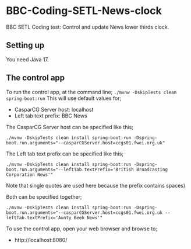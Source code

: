# BBC-Coding-SETL-News-clock
BBC SETL Coding test: Control and update News lower thirds clock.

## Setting up
You need Java 17.

## The control app
To run the control app, at the command line;
```./mvnw -DskipTests clean spring-boot:run```
This will use default values for;
* CasparCG Server host: localhost
* Left tab text prefix: BBC News

The CasparCG Server host can be specified like this;
```
./mvnw -DskipTests clean install spring-boot:run -Dspring-boot.run.arguments="--casparCGServer.host=ccgs01.fwei.org.uk"
```

The Left tab text prefix can be specified like this;
```
./mvnw -DskipTests clean install spring-boot:run -Dspring-boot.run.arguments="--leftTab.textPrefix='British Broadcasting Corporation News'"
```
Note that single quotes are used here because the prefix contains spaces) 

Both can be specified together;
```
./mvnw -DskipTests clean install spring-boot:run -Dspring-boot.run.arguments="--casparCGServer.host=ccgs01.fwei.org.uk --leftTab.textPrefix='Aunty Beeb News'"
```

To use the control app, open your web browser and browse to;
* http://localhost:8080/
